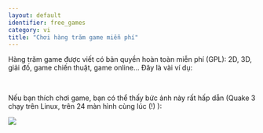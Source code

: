 ```yaml
---
layout: default
identifier: free_games
category: vi
title: "Chơi hàng trăm game miễn phí"
---
```


Hàng trăm game được viết có bản quyền hoàn toàn miễn phí (GPL): 2D, 3D, giải đố, game chiến thuật, 
game online... Đây là vài ví dụ:

<div id="items">



<br class="clearboth" />


Nếu bạn thích chơi game, bạn có thể thấy bức ảnh này rất hấp dẫn (Quake 3 chạy trên Linux, trên 24 màn hình cùng lúc (!) ):

<a href="/img/quake_24_screens.jpg"><img src="/img/quake_24_screens_thumbnail.jpg" /></a>




